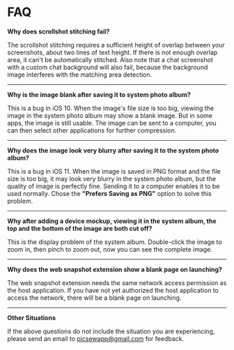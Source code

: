 # FAQ

**Why does scrollshot stitching fail?**

The scrollshot stitching requires a sufficient height of overlap between your screenshots, about two lines of text height. If there is not enough overlap area, it can't be automatically stitched. Also note that a chat screenshot with a custom chat background will also fail, because the background image interferes with the matching area detection.

---

**Why is the image blank after saving it to system photo album?**

This is a bug in iOS 10. When the image's file size is too big, viewing the image in the system photo album may show a blank image. But in some apps, the image is still usable. The image can be sent to a computer, you can then select other applications for further compression.

---

**Why does the image look very blurry after saving it to the system photo album?**

This is a bug in iOS 11. When the image is saved in PNG format and the file size is too big, it may look very blurry in the system photo album, but the quality of image is perfectly fine. Sending it to a computer enables it to be used normally. Chose the **"Prefers Saving as PNG"** option to solve this problem.

---

**Why after adding a device mockup, viewing it in the system album, the top and the bottom of the image are both cut off?**

This is the display problem of the system album. Double-click the image to zoom in, then pinch to zoom out, now you can see the complete image.

---

**Why does the web snapshot extension show a blank page on launching?**

The web snapshot extension needs the same network access permission as the host application. If you have not yet authorized the host application to access the network, there will be a blank page on launching.

---

**Other Situations**

If the above questions do not include the situation you are experiencing, please send an email to [picsewapp@gmail.com](mailto:picsewapp@gmail.com) for feedback.
